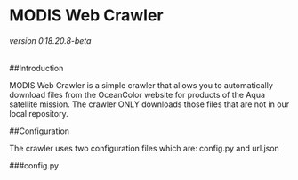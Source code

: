 # MODIS Web Crawler
###### version 0.18.20.8-beta

##Introduction

MODIS Web Crawler is a simple crawler that allows you to automatically download files from the OceanColor website for products of the Aqua satellite mission. The crawler ONLY downloads those files that are not in our local repository.

##Configuration

The crawler uses two configuration files which are: config.py and url.json

###config.py
